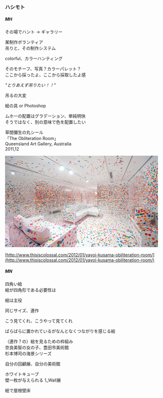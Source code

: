 ### ハシモト  

##### MH  

その場でハント → ギャラリー  

某制作ボランティア  
吊りと、その制作システム  

colorful、カラーハンティング  

そのモチーフ、写真？カラーパレット？  
ここから採ったよ、ここから採取したよ感  

*"とりあえず吊りたい！！"*  

吊るの大変  

絵の具 or Photoshop  

ムホーの配置はグラデーション、単純明快  
そうではなく、別の意味で色を配置したい  

草間彌生の丸シール  
「The Obliteration Room」  
Queensland Art Gallery, Australia  
2011,12  

![photo](photo/Kusama-01.jpg)  

[http://www.thisiscolossal.com/2012/01/yayoi-kusama-obiliteration-room/](http://www.thisiscolossal.com/2012/01/yayoi-kusama-obiliteration-room/)  


##### MN  

四角い絵  
絵が四角形である必要性は  

絵は主役  

同じサイズ、連作  

こう見てくれ、こうやって見てくれ  

ばらばらに置かれているがなんとなくつながりを感じる絵  

（連作？の）絵を見るための枠組み  
奈良美智の女の子、豊田市美術館  
杉本博司の海景シリーズ  

自分の回顧展、自分の美術館  

ホワイトキューブ  
壁一枚が与えられる 1_Wall展  

絵で屋根壁床  
